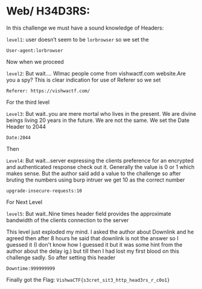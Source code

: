 # Web/ H34D3RS:
In this challenge we must have a sound knowledge of Headers:

`level1`: user doesn’t seem to be `lorbrowser`
so we set the 

`User-agent:lorbrowser`				

Now when we proceed

`level2`: But wait…. Wlmac people come from vishwactf.com website.Are you a spy?
This is clear indication for use of Referer so we set

`Referer: https://vishwactf.com/`

For the third level

`Level3`: But wait..you are mere mortal who lives in the present. We are divine beings living 20 years in the future. We are not the same. We set the Date Header to 2044

`Date:2044`

Then

`Level4`: But wait...server expressing the clients preference for an encrypted and authenticated response check out it.
Generally the value is 0 or 1 which makes sense. But the author said add a value to the challenge so after bruting the numbers using burp intruer we get 10 as the correct number

`upgrade-insecure-requests:10`

For Next Level

`level5`: But wait..Nine times header field provides the approximate bandwidth of the clients connection to the server

This level just exploded my mind. I asked the author about Downlink and he agreed then after 8 hours he said that downlink is not the answer so I guessed it (I don't know how I guessed it but it was some hint from the author about the delay ig.) but till then I had lost my first blood on this challenge sadly.
So after setting this header

`Downtime:999999999`

Finally got the Flag: `VishwaCTF{s3cret_sit3_http_head3rs_r_c0o1}`
